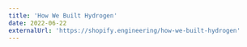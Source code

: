 ```yaml
---
title: 'How We Built Hydrogen'
date: 2022-06-22
externalUrl: 'https://shopify.engineering/how-we-built-hydrogen'
---
```

